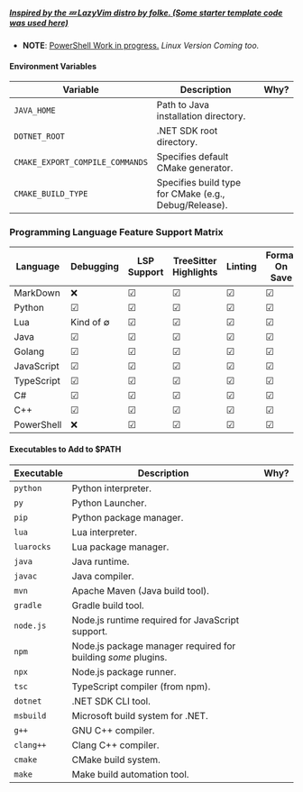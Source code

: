 ##### <u>Inspired by the 💤 [LazyVim](https://github.com/LazyVim/LazyVim) distro by folke. (Some starter template code was used here)</u>

- **NOTE**: <u>PowerShell Work in progress.</u> _Linux Version Coming too._

#### Environment Variables

| Variable                        | Description                                           | Why? |
| ------------------------------- | ----------------------------------------------------- | ---- |
| `JAVA_HOME`                     | Path to Java installation directory.                  |      |
| `DOTNET_ROOT`                   | .NET SDK root directory.                              |      |
| `CMAKE_EXPORT_COMPILE_COMMANDS` | Specifies default CMake generator.                    |      |
| `CMAKE_BUILD_TYPE`              | Specifies build type for CMake (e.g., Debug/Release). |      |

### Programming Language Feature Support Matrix

| Language   | Debugging       | LSP Support | TreeSitter Highlights | Linting  | Format On Save | Auto Complete | Unit Testing |
| ---------- | --------------- | ----------- | --------------------- | -------- | -------------- | ------------- | ------------ |
| MarkDown   | &#x274C;        | &#x2611;    | &#x2611;              | &#x2611; | &#x2611;       | &#x2611;      | &#x274C;     |
| Python     | &#x2611;        | &#x2611;    | &#x2611;              | &#x2611; | &#x2611;       | &#x2611;      | ?            |
| Lua        | Kind of &#8709; | &#x2611;    | &#x2611;              | &#x2611; | &#x2611;       | &#x2611;      | ?            |
| Java       | &#x2611;        | &#x2611;    | &#x2611;              | &#x2611; | &#x2611;       | &#x2611;      | ?            |
| Golang     | &#x2611;        | &#x2611;    | &#x2611;              | &#x2611; | &#x2611;       | &#x2611;      | ?            |
| JavaScript | &#x2611;        | &#x2611;    | &#x2611;              | &#x2611; | &#x2611;       | &#x2611;      | ?            |
| TypeScript | &#x2611;        | &#x2611;    | &#x2611;              | &#x2611; | &#x2611;       | &#x2611;      | ?            |
| C#         | &#x2611;        | &#x2611;    | &#x2611;              | &#x2611; | &#x2611;       | &#x2611;      | ?            |
| C++        | &#x2611;        | &#x2611;    | &#x2611;              | &#x2611; | &#x2611;       | &#x2611;      | ?            |
| PowerShell | &#x274C;        | &#x2611;    | &#x2611;              | &#x2611; | &#x2611;       | &#x2611;      | &#x274C;     |

#### **Executables to Add to $PATH**

| Executable | Description                                                   | Why? |
| ---------- | ------------------------------------------------------------- | ---- |
| `python`   | Python interpreter.                                           |      |
| `py`       | Python Launcher.                                              |      |
| `pip`      | Python package manager.                                       |      |
| `lua`      | Lua interpreter.                                              |      |
| `luarocks` | Lua package manager.                                          |      |
| `java`     | Java runtime.                                                 |      |
| `javac`    | Java compiler.                                                |      |
| `mvn`      | Apache Maven (Java build tool).                               |      |
| `gradle`   | Gradle build tool.                                            |      |
| `node.js`  | Node.js runtime required for JavaScript support.              |      |
| `npm`      | Node.js package manager required for building _some_ plugins. |      |
| `npx`      | Node.js package runner.                                       |      |
| `tsc`      | TypeScript compiler (from npm).                               |      |
| `dotnet`   | .NET SDK CLI tool.                                            |      |
| `msbuild`  | Microsoft build system for .NET.                              |      |
| `g++`      | GNU C++ compiler.                                             |      |
| `clang++`  | Clang C++ compiler.                                           |      |
| `cmake`    | CMake build system.                                           |      |
| `make`     | Make build automation tool.                                   |      |

